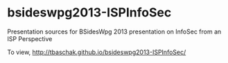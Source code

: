 bsideswpg2013-ISPInfoSec
========================

Presentation sources for BSidesWpg 2013 presentation on InfoSec from an ISP Perspective

To view, http://tbaschak.github.io/bsideswpg2013-ISPInfoSec/
